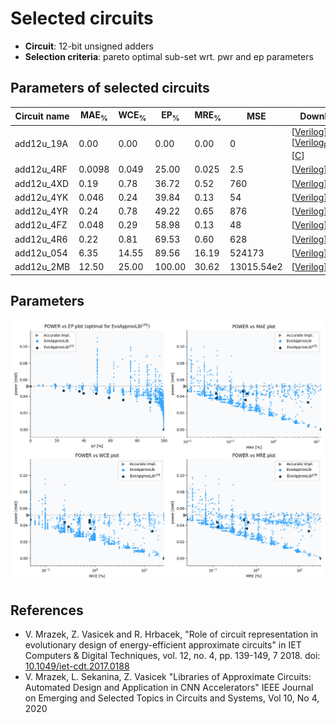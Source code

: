 
Selected circuits
===================
 - **Circuit**: 12-bit unsigned adders
 - **Selection criteria**: pareto optimal sub-set wrt. pwr and ep parameters

Parameters of selected circuits
----------------------------

| Circuit name | MAE<sub>%</sub> | WCE<sub>%</sub> | EP<sub>%</sub> | MRE<sub>%</sub> | MSE | Download |
| --- |  --- | --- | --- | --- | --- | --- | 
| add12u_19A | 0.00 | 0.00 | 0.00 | 0.00 | 0 |  [[Verilog](add12u_19A.v)] [[Verilog<sub>PDK45</sub>](add12u_19A_pdk45.v)] [[C](add12u_19A.c)] |
| add12u_4RF | 0.0098 | 0.049 | 25.00 | 0.025 | 2.5 |  [[Verilog](add12u_4RF.v)]  [[C](add12u_4RF.c)] |
| add12u_4XD | 0.19 | 0.78 | 36.72 | 0.52 | 760 |  [[Verilog](add12u_4XD.v)]  [[C](add12u_4XD.c)] |
| add12u_4YK | 0.046 | 0.24 | 39.84 | 0.13 | 54 |  [[Verilog](add12u_4YK.v)]  [[C](add12u_4YK.c)] |
| add12u_4YR | 0.24 | 0.78 | 49.22 | 0.65 | 876 |  [[Verilog](add12u_4YR.v)]  [[C](add12u_4YR.c)] |
| add12u_4FZ | 0.048 | 0.29 | 58.98 | 0.13 | 48 |  [[Verilog](add12u_4FZ.v)]  [[C](add12u_4FZ.c)] |
| add12u_4R6 | 0.22 | 0.81 | 69.53 | 0.60 | 628 |  [[Verilog](add12u_4R6.v)]  [[C](add12u_4R6.c)] |
| add12u_054 | 6.35 | 14.55 | 89.56 | 16.19 | 524173 |  [[Verilog](add12u_054.v)]  [[C](add12u_054.c)] |
| add12u_2MB | 12.50 | 25.00 | 100.00 | 30.62 | 13015.54e2 |  [[Verilog](add12u_2MB.v)]  [[C](add12u_2MB.c)] |
    
Parameters
--------------
![Parameters figure](fig.png)

References
--------------
   - V. Mrazek, Z. Vasicek and R. Hrbacek, "Role of circuit representation in evolutionary design of energy-efficient approximate circuits" in IET Computers & Digital Techniques, vol. 12, no. 4, pp. 139-149, 7 2018. doi: [10.1049/iet-cdt.2017.0188](https://dx.doi.org/10.1049/iet-cdt.2017.0188)
   - V. Mrazek, L. Sekanina, Z. Vasicek "Libraries of Approximate Circuits: Automated Design and Application in CNN Accelerators" IEEE Journal on Emerging and Selected Topics in Circuits and Systems, Vol 10, No 4, 2020

             